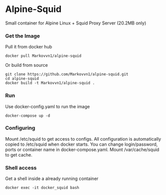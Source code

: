 # Alpine-Squid

Small container for Alpine Linux + Squid Proxy Server (20.2MB only)

### Get the Image

Pull it from docker hub
```
docker pull Markovvn1/alpine-squid
```

Or build from source
```
git clone https://github.com/Markovvn1/alpine-squid.git
cd alpine-squid
docker build -t Markovvn1/alpine-squid .
```

### Run

Use docker-config.yaml to run the image
```
docker-compose up -d
```

### Configuring

Mount /etc/squid to get access to configs. All configuration is automatically copied to /etc/squid when docker starts.
You can change login/password, ports or container name in docker-compose.yaml.
Mount /var/cache/squid to get cache.

### Shell access

Get a shell inside a already running container
```
docker exec -it docker_squid bash
```